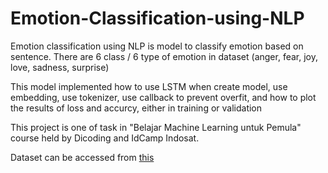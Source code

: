 # Emotion-Classification-using-NLP

Emotion classification using NLP is model to classify emotion based on sentence. There are 6 class / 6 type of emotion in dataset (anger, fear, joy, love, sadness, surprise)

This model implemented how to use LSTM when create model, use embedding, use tokenizer, use callback to prevent overfit, and how to plot the results of loss and accurcy, either in training or validation

This project is one of task in "Belajar Machine Learning untuk Pemula" course held by Dicoding and IdCamp Indosat.


Dataset can be accessed from [this](https://www.kaggle.com/praveengovi/emotions-dataset-for-nlp)

